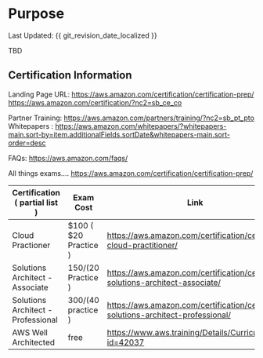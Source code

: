 # Purpose
Last Updated: {{ git_revision_date_localized }}

TBD

## Certification Information

Landing Page URL: https://aws.amazon.com/certification/certification-prep/
https://aws.amazon.com/certification/?nc2=sb_ce_co

Partner Training: https://aws.amazon.com/partners/training/?nc2=sb_pt_pto
 Whitepapers : https://aws.amazon.com/whitepapers/?whitepapers-main.sort-by=item.additionalFields.sortDate&whitepapers-main.sort-order=desc

FAQs: https://aws.amazon.com/faqs/

All things exams….  https://aws.amazon.com/certification/certification-prep/

| Certification  ( partial list )	| Exam Cost	| Link |
| ---- | ---- | ---- |
| Cloud Practioner	| $100 ( $20 Practice )	| https://aws.amazon.com/certification/certified-cloud-practitioner/ |
| Solutions Architect - Associate	| $150/ ($20 Practice )	| https://aws.amazon.com/certification/certified-solutions-architect-associate/ |
| Solutions Architect - Professional	| $300 / ($40 practice )| 	https://aws.amazon.com/certification/certified-solutions-architect-professional/ |
| AWS Well Architected	| free	|  https://www.aws.training/Details/Curriculum?id=42037 |
